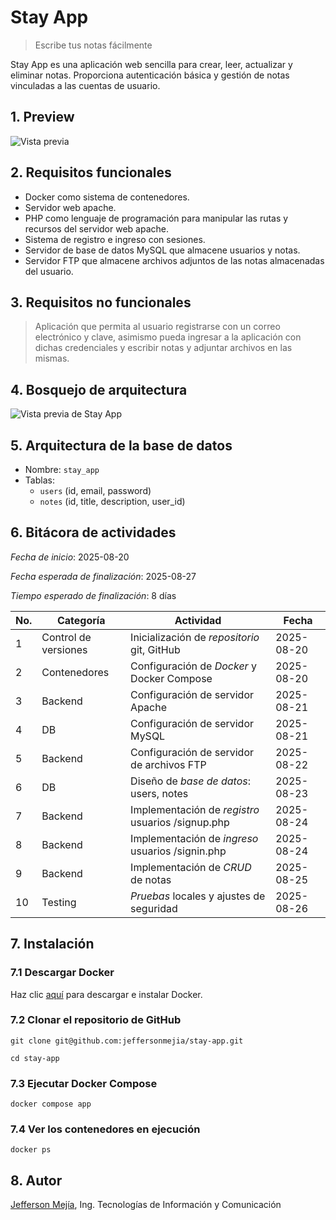 # Stay App

> Escribe tus notas fácilmente

Stay App es una aplicación web sencilla para crear, leer, actualizar y eliminar notas. Proporciona autenticación básica y gestión de notas vinculadas a las cuentas de usuario.

## 1. Preview

![Vista previa](https://i.ibb.co/zVL5GfMx/Facebook-cover-Restaurante-Elegante-Minimal-Verde-removebg-preview-1.png)

## 2. Requisitos funcionales

- Docker como sistema de contenedores.
- Servidor web apache.
- PHP como lenguaje de programación para manipular las rutas y recursos del servidor web apache.
- Sistema de registro e ingreso con sesiones.
- Servidor de base de datos MySQL que almacene usuarios y notas.
- Servidor FTP que almacene archivos adjuntos de las notas almacenadas del usuario.

## 3. Requisitos no funcionales

> Aplicación que permita al usuario registrarse con un correo electrónico y clave, asimismo pueda ingresar a la aplicación con dichas credenciales y escribir notas y adjuntar archivos en las mismas.

## 4. Bosquejo de arquitectura

![Vista previa de Stay App](https://i.ibb.co/m59f42Nz/Sin-t-tulo-2025-08-20-1334.png)

## 5. Arquitectura de la base de datos

- Nombre: `stay_app`
- Tablas:
  - `users` (id, email, password)
  - `notes` (id, title, description, user_id)

## 6. Bitácora de actividades

*Fecha de inicio*:  2025-08-20

*Fecha esperada de finalización*:  2025-08-27

*Tiempo esperado de finalización*:  8 días

| No. | Categoría        | Actividad                                        | Fecha      |
| --- | ---------------- | ------------------------------------------------ | ---------- |
|  1  | Control de versiones | Inicialización de _repositorio_ git, GitHub     | 2025-08-20 |
|  2  | Contenedores     | Configuración de _Docker_ y Docker Compose      | 2025-08-20 |
|  3  | Backend          | Configuración de servidor Apache                | 2025-08-21 |
|  4  | DB               | Configuración de servidor MySQL                 | 2025-08-21 |
|  5  | Backend          | Configuración de servidor de archivos FTP       | 2025-08-22 |
|  6  | DB               | Diseño de _base de datos_: users, notes        | 2025-08-23 |
|  7  | Backend          | Implementación de _registro_ usuarios /signup.php | 2025-08-24 |
|  8  | Backend          | Implementación de _ingreso_ usuarios /signin.php  | 2025-08-24 |
|  9  | Backend          | Implementación de _CRUD_ de notas              | 2025-08-25 |
| 10  | Testing          | _Pruebas_ locales y ajustes de seguridad      | 2025-08-26 |

## 7. Instalación

### 7.1 Descargar Docker

Haz clic [aquí](https://www.docker.com/get-started) para descargar e instalar Docker.

### 7.2 Clonar el repositorio de GitHub

`git clone git@github.com:jeffersonmejia/stay-app.git`

`cd stay-app`

### 7.3 Ejecutar Docker Compose

`docker compose app`

### 7.4 Ver los contenedores en ejecución

`docker ps`

## 8. Autor

[Jefferson Mejía](https://jeffersonmejia.github.io/portfolio-app), Ing. Tecnologías de Información y Comunicación
